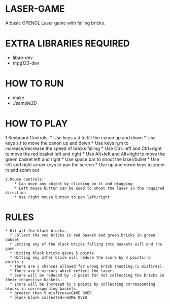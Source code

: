# LASER-GAME
A basic OPENGL Laser game with falling bricks. 

# EXTRA LIBRARIES REQUIRED
  * libao-dev
  * mpg123-dev
# HOW TO RUN
  * make
  * ./sample2D

# HOW TO PLAY
  1.Keyboard Controls:
		* Use keys a,d to tilt the canon up and down
		* Use keys s,f to move the canon up and down 
		* Use keys n,m to increase/decrease the speed of bricks falling
		* Use Ctrl+left and Ctrl+right to move the red basket left and right
		* Use Alt+left and Alt+right to move the green basket left and right
		* Use space bar to shoot the laser/bullet
		* Use left and right arrow keys to pan the screen
		* Use up and down keys to zoom in and zoom out

	2.Mouse Controls:
		* Can move any object by clicking on it and dragging
		* Left mouse button can be used to shoot the laser in the required direction
		* Use right mouse button to pan left/right

# RULES
    * Hit all the black blocks.
	  * Collect the red bricks in red basket and green bricks in green bakset 
	  * Letting any of the black bricks falling into baskets will end the game
	  * Hitting black bricks gives 5 points
	  * Hitting any other brick will reduce the score by 3 points(-3 points.)
	  * There are 5 chances allowed for wrong brick shooting.(5 misfires).
	  * There are 3 mirrors which reflect the laser.
	  * Score will be reduced by -3 point for not collecting the bricks in their respective baskets.
	  * score will be incresed by 5 points by collecting corresponding blocks in corresponding baskets.
	  * greater than 5 misfires=>GAME OVER
	  * black block collected=>GAME OVER

